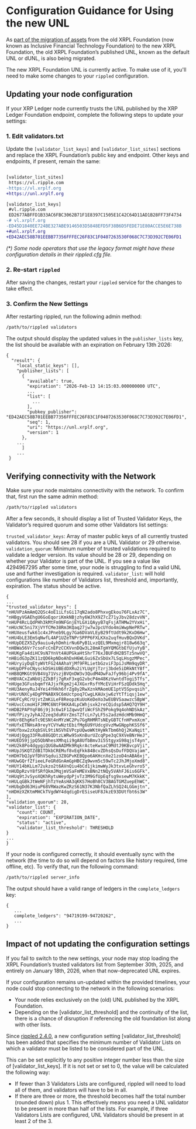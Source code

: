 # Configuration Guidance for Using the new UNL

As [part of the migration of assets](https://xrpl.org/blog/2025/move-to-the-new-xrpl-foundation-commences) from the old XRPL Foundation (now known as Inclusive Financial Technology Foundation) to the new XRPL Foundation, the old XRPL Foundation’s published UNL, known as the default UNL or dUNL, is also being migrated.

The new XRPL Foundation UNL is currently active. To make use of it, you'll need to make some changes to your `rippled` configuration.

## Updating your node configuration

If your XRP Ledger node currently trusts the UNL published by the XRP Ledger Foundation endpoint, complete the following steps to update your settings:

### 1. Edit validators.txt

Update the `[validator_list_keys]` and `[validator_list_sites]` sections and replace the XRPL Foundation’s public key and endpoint. Other keys and endpoints, if present, remain the same:

```diff

[validator_list_sites]
 https://vl.ripple.com
-https://vl.xrplf.org
+https://unl.xrplf.org

[validator_list_keys]
 #vl.ripple.com
 ED2677ABFFD1B33AC6FBC3062B71F1E8397C1505E1C42C64D11AD1B28FF73F4734
-# vl.xrplf.org
-ED45D1840EE724BE327ABE9146503D5848EFD5F38B6D5FEDE71E80ACCE5E6E738B
+#unl.xrplf.org
+ED42AEC58B701EEBB77356FFFEC26F83C1F0407263530F068C7C73D392C7E06FD1
```

_(*) Some node operators that use the legacy format might have these configuration details in their rippled.cfg file._

### 2. Re-start `rippled`

After saving the changes, restart your `rippled` service for the changes to take effect.

### 3. Confirm the New Settings

After restarting rippled, run the following admin method:

```bash
/path/to/rippled validators
```

The output should display the updated values in the `publisher_lists` key, the list should be available with an expiration on February 13th 2026:

```
{
  "result": {
    "local_static_keys": [],
    "publisher_lists": [
      {
        "available": true,
        "expiration": "2026-Feb-13 14:15:03.000000000 UTC",
        ...
        "list": [
          ...
        ],
        "pubkey_publisher": "ED42AEC58B701EEBB77356FFFEC26F83C1F0407263530F068C7C73D392C7E06FD1",
        "seq": 1,
        "uri": "https://unl.xrplf.org",
        "version": 1
      },
	...
      ]
    ...
 }
```

## Verifying connectivity with the Network

Make sure your node maintains connectivity with the network. To confirm that, first run the same admin method:

```bash
/path/to/rippled validators
```

After a few seconds, it should display a list of Trusted Validator Keys, the Validator’s required quorum and some other Validators list settings:

`trusted_validator_keys`: Array of master public keys of all currently trusted validators. You should see 28 if you are a UNL Validator or 29 otherwise.
`validation_quorum`: Minimum number of trusted validations required to validate a ledger version. Its value should be 28 or 29, depending on whether your Validator is part of the UNL. If you see a value like 4294967295 after some time, your node is struggling to find a valid UNL use and further investigation is required.
`validator_list`: will hold configurations like number of Validators list, threshold and, importantly, expiration. The status should be active.

```
{
...
"trusted_validator_keys": [       
"nHUVPzAmAmQ2QSc4oE1iLfsGi17qN2ado8PhxvgEkou76FLxAz7C", "nHBgyVGAEhgU6GoEqoriKmkNBjzhy6WJhX9Z7cZ71yJbv28dzvVN", "nHUP4RcLQdPHh3kMtFm9NFGnjEYLGXiQAyyB7qFsjATHMw2YVxHi", "nHUcNC5ni7XjVYfCMe38Rm3KQaq27jw7wJpcUYdo4miWwpNePRTw", "nHUXeusfwk61c4xJPneb9Lgy7Ga6DVaVLEyB29ftUdt9k2KxD6Hw", "nHU4bLE3EmSqNwfL4AP1UZeTNPrSPPP6FXLKXo2uqfHuvBQxDVKd", "nHUpDEZX5Zy9auiu4yhDmhirNu6PyB1LvzQEL9Mxmqjr818w663q", "nHBWa56Vr7csoFcCnEPzCCKVvnDQw3L28mATgHYQMGtbEfUjuYyB", "nHUKgFa4diHC9sN7YnVt4AUPGkaHtShrT76xJBUFdH2B5Tz5nwVQ", "nHBidG3pZK11zQD6kpNDoAhDxH6WLGui6ZxSbUx7LSqLHsgzMPec", "nHUryiyDqEtyWVtFG24AAhaYjMf9FRLietbGzviF3piJsMm9qyDR", "nHUpDPFoCNysckDSHiUBEdDXRu2iYLUgYjTzrj3bde5iDRkNtY8f", 
"nHB8QMKGt9VB4Vg71VszjBVQnDW3v3QudM4DwFaJfy96bj4Pv9fA", "nHBVACxZaNbUjZZkBfj7gRxF3xgG2vbcP4m48KzVwntdTogi5Tfs", "nHUge3GFusbqmfYAJjxfKgm2j4JXGxrRsfYMcEViHrFSzQDdk5Hq", "nHU3AenyRuJ4Yei4YHkh6frZg8y2RwXznkMAomUE1ptV5Spvqsih", "nHUrUNXCy4DgPPNABX9C6mUctpoq7CwgLKAUxjw6zYtTfiqsj1ew", "nHUFCyRCrUjvtZmKiLeF8ReopzKuUoKeDeXo3wEUBVSaawzcSBpW", "nHUvcCcmoH1FJMMC6NtF9KKA4LpCWhjsxk2reCQidsp5AHQ7QY9H", "nHDB2PAPYqF86j9j3c6w1F1ZqwvQfiWcFShZ9Pokg9q4ohNDSkAz", "nHUfPizyJyhAJZzeq3duRVrZmsTZfcLn7yLF5s2adzHdcHMb9HmQ", "nHUr8EhgKeTc9ESNt4nMYzWC2Pu7GgRHMRTsNEyGBTCfnHPxmXcm", "nHUfxETNHsA9reyYCVYwNztEbifMg6U9YUdcgVvzMwGNpphKSSf6", "nHUfbxw2zXqbSVL9tiNSVhEVPcpUQwoWKtHyWkTbm6hQj2KaNqit", "nHUdjQgg33FRu88GQDtzLWRw95xKnBurUZcqPpe3qC9XVeBNrHeJ", "nHUED59jjpQ5QbNhesXMhqii9gA8UfbBmv3i5StgyxG98qjsT4yn", "nHU2k8Po4dgygiQUG8wAADMk9RqkrActeKwsaC9MdtJ9KBvcpVji", "nHUpJSKQTZdB1TDkbCREMuf8vEqFkk84BcvZDhsQsDufFDQVajam", "nHDH7bQJpVfDhVSqdui3Z8GPvKEBQpo6AKHcnXe21zoD4nABA6xj", "nHUwGQrfZfieeLFeGRdGnAmGpHBCZq9wvm5c59wTc2JhJMjoXmd8", "nHUY14bKLLm72ukzo2t6AVnQiu4bCd1jkimwWyJk3txvLeGhvro5", "nHUDpRzvY8fSRfQkmJMqjmVSaFmMEVxBNn2tNQy5VAhFJ6is6GFk", "nHUq9tJvSyoXQKhRytuWeydpPjvTz3M9GfUpEqfsg9xsewM7KkkK", "nHULqGBkJtWeNFjhTzYeAsHA3qKKS7HoBh8CV3BAGTGMZuepEhWC", "nHUbgDd63HiuP68VRWazKwZRzS61N37K3NbfQaZLhSQ24LGGmjtn", "nHDHzXZKtmMHCkTVgdWY4dqdigDrESiseUF8JkzE93DUtfbt6s3W"
],
"validation_quorum": 28,
"validator_list": { 
	"count": COUNT,
	"expiration": "EXPIRATION_DATE",
	"status": "active",
	"validator_list_threshold": THRESHOLD
}
...
}
```

If your node is configured correctly, it should eventually sync with the network (the time to do so will depend on factors like history required, time offline, etc). To verify that, run the following command: 

```bash
/path/to/rippled server_info
```

The output should have a valid range of ledgers in the `complete_ledgers` key:

```
{
   ...
   complete_ledgers": "94719199-94720262",
   ...
}
```

## Impact of not updating the configuration settings
If you fail to switch to the new settings, your node may stop loading the XRPL Foundation’s trusted validators list from September 30th, 2025, and entirely on January 18th, 2026, when that now-deprecated UNL expires. 

If your configuration remains un-updated within the provided timelines, your node could stop connecting to the network in the following scenarios:

- Your node relies exclusively on the (old) UNL published by the XRPL Foundation.
- Depending on the  [validator_list_threshold] and the continuity of the list, there is a chance of disruption if referencing the old foundation list along with other lists.

Since [rippled 2.4.0,](https://xrpl.org/blog/2025/rippled-2.4.0) a new configuration setting [validator_list_threshold] has been added that specifies the minimum number of Validator Lists on which a validator must be listed to be considered part of the UNL.

This can be set explicitly to any positive integer number less than the size of [validator_list_keys]. If it is not set or set to 0, the value will be calculated the following way:

- If fewer than 3 Validators Lists are configured, rippled will need to load all of them, and validators will have to be in all.
- If there are three or more, the threshold becomes half the total number (rounded down) plus 1. This effectively means you need a UNL validator to be present in more than half of the lists. For example, if three Validators Lists are configured, UNL Validators should be present in at least 2 of the 3.
